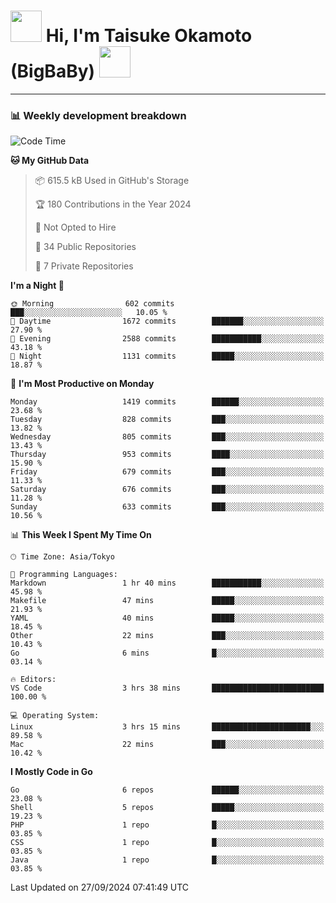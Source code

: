 <!-- Title -->
<h1>
    <img src="https://media.tenor.com/TlyRveJkgo4AAAAi/cloud-cloud-strife.gif" width="50"/> 
    Hi, I'm Taisuke Okamoto (BigBaBy) 
    <img src="https://media.tenor.com/TlyRveJkgo4AAAAi/cloud-cloud-strife.gif" width="50"/>
</h1>

---

<h3> 📊 Weekly development breakdown </h3>
<!-- waka-readme-stats -->

<!--START_SECTION:waka-->
![Code Time](http://img.shields.io/badge/Code%20Time-1%2C834%20hrs%2052%20mins-blue)

**🐱 My GitHub Data** 

> 📦 615.5 kB Used in GitHub's Storage 
 > 
> 🏆 180 Contributions in the Year 2024
 > 
> 🚫 Not Opted to Hire
 > 
> 📜 34 Public Repositories 
 > 
> 🔑 7 Private Repositories 
 > 
**I'm a Night 🦉** 

```text
🌞 Morning                602 commits         ███░░░░░░░░░░░░░░░░░░░░░░   10.05 % 
🌆 Daytime                1672 commits        ███████░░░░░░░░░░░░░░░░░░   27.90 % 
🌃 Evening                2588 commits        ███████████░░░░░░░░░░░░░░   43.18 % 
🌙 Night                  1131 commits        █████░░░░░░░░░░░░░░░░░░░░   18.87 % 
```
📅 **I'm Most Productive on Monday** 

```text
Monday                   1419 commits        ██████░░░░░░░░░░░░░░░░░░░   23.68 % 
Tuesday                  828 commits         ███░░░░░░░░░░░░░░░░░░░░░░   13.82 % 
Wednesday                805 commits         ███░░░░░░░░░░░░░░░░░░░░░░   13.43 % 
Thursday                 953 commits         ████░░░░░░░░░░░░░░░░░░░░░   15.90 % 
Friday                   679 commits         ███░░░░░░░░░░░░░░░░░░░░░░   11.33 % 
Saturday                 676 commits         ███░░░░░░░░░░░░░░░░░░░░░░   11.28 % 
Sunday                   633 commits         ███░░░░░░░░░░░░░░░░░░░░░░   10.56 % 
```


📊 **This Week I Spent My Time On** 

```text
🕑︎ Time Zone: Asia/Tokyo

💬 Programming Languages: 
Markdown                 1 hr 40 mins        ███████████░░░░░░░░░░░░░░   45.98 % 
Makefile                 47 mins             █████░░░░░░░░░░░░░░░░░░░░   21.93 % 
YAML                     40 mins             █████░░░░░░░░░░░░░░░░░░░░   18.45 % 
Other                    22 mins             ███░░░░░░░░░░░░░░░░░░░░░░   10.43 % 
Go                       6 mins              █░░░░░░░░░░░░░░░░░░░░░░░░   03.14 % 

🔥 Editors: 
VS Code                  3 hrs 38 mins       █████████████████████████   100.00 % 

💻 Operating System: 
Linux                    3 hrs 15 mins       ██████████████████████░░░   89.58 % 
Mac                      22 mins             ███░░░░░░░░░░░░░░░░░░░░░░   10.42 % 
```

**I Mostly Code in Go** 

```text
Go                       6 repos             ██████░░░░░░░░░░░░░░░░░░░   23.08 % 
Shell                    5 repos             █████░░░░░░░░░░░░░░░░░░░░   19.23 % 
PHP                      1 repo              █░░░░░░░░░░░░░░░░░░░░░░░░   03.85 % 
CSS                      1 repo              █░░░░░░░░░░░░░░░░░░░░░░░░   03.85 % 
Java                     1 repo              █░░░░░░░░░░░░░░░░░░░░░░░░   03.85 % 
```




 Last Updated on 27/09/2024 07:41:49 UTC
<!--END_SECTION:waka-->
